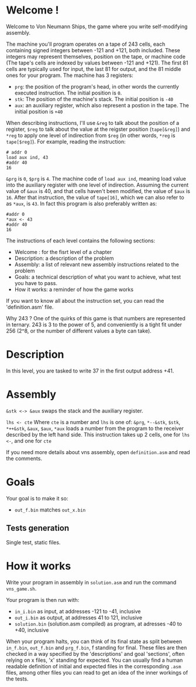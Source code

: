 # Welcome !
Welcome to Von Neumann Ships, the game where you write self-modifying assembly.

The machine you'll program operates on a tape of 243 cells, each containing signed integers between -121 and +121, both included.
These integers may represent themselves, position on the tape, or machine code
(The tape's cells are indexed by values between -121 and +121).
The first 81 cells are typically used for input, the last 81 for output, and the 81 middle ones for your program.
The machine has 3 registers:
- `prg`: the position of the program's head, in other words the currently executed instruction. The initial position is `0`.
- `stk`: The position of the machine's stack. The initial position is `-40`
- `aux`: an auxiliary register, which also represent a postion in the tape. The initial position is `+40`

When describing instructions, I'll use `&reg` to talk about the position of a register, `$reg` to talk about the value at the reigster position (`tape[&reg]`) and `*reg` to apply one level of indirection from `$reg` (in other words, `*reg` is `tape[$reg]`). For example, reading the instruction:
```assembly
# addr 0
load aux ind, 43
#addr 40
16
```
`&prg` is `0`, `$prg` is `4`.
The machine code of `load aux ind`, meaning load value into the auxiliary register with one level of indirection.
Assuming the current value of `&aux` is 40, and that cells haven't been modified, the value of `$aux` is `16`.
After that instruction, the value of `tape[16]`, which we can also refer to as `*aux`, is `43`.
In fact this program is also preferably written as:
```assembly
#addr 0
*aux <- 43
#addr 40
16
```

The instructions of each level contains the following sections:
- Welcome : for the fisrt level of a chapter
- Description: a description of the problem
- Assembly: a list of relevant new assembly instructions related to the problem
- Goals: a technical description of what you want to achieve, what test you have to pass.
- How it works: a reminder of how the game works

If you want to know all about the instruction set, you can read the 'definition.asm' file.

Why 243 ? One of the quirks of this game is that numbers are represented in ternary.
243 is 3 to the power of 5, and conveniently is a tight fit under 256 (2^8, or the number of different values a byte can take).

# Description
In this level, you are tasked to write 37 in the first output address +41.

# Assembly
`&stk <-> &aux`
swaps the stack and the auxiliary register.

`lhs <- cte`
Where `cte` is a number and `lhs` is one of: `&prg`, `*--&stk`, `$stk`, `*++&stk`, `&aux`, `$aux`, `*aux`
loads a number from the program to the receiver described by the left hand side.
This instruction takes up 2 cells, one for `lhs <-`, and one for `cte`


If you need more details about vns assembly, open `definition.asm` and read the comments.

# Goals
Your goal is to make it so:
- `out_f.bin` matches `out_x.bin`

## Tests generation
Single test, static files.

# How it works
Write your program in assembly in `solution.asm` and run the command `vns_game.sh`.

Your program is then run with:
- `in_i.bin` as input, at addresses -121 to -41, inclusive
- `out_i.bin` as output, at addresses 41 to 121, inclusive
- `solution.bin` (solution.asm compiled) as program, at adresses -40 to +40, inclusive

When your program halts, you can think of its final state as split between `in_f.bin`, `out_f.bin` and `prg_f.bin`, f standing for final.
These files are then checked in a way specified by the 'descriptions' and goal 'sections', often relying on x files, 'x' standing for expected.
You can usually find a human readable definition of initial and expected files in the corresponding `.asm` files, among other files you can read to get an idea of the inner workings of the tests.

